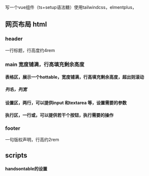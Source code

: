写一个vue组件（ts+setup语法糖）使用tailwindcss，elmentplus，

## 网页布局  html

### header
一行标题，行高度约4rem

### main  宽度铺满，行高填充剩余高度
#### 表格区，展示一个hottable，宽度铺满，行高填充剩余高度，超出则滚动
##### 列名，列宽
#### 设置区，两行，可以提供input 和textarea 等，设置需要的参数
#### 执行区，一行或，可以提供若干个按钮，执行需要的操作

### footer
一句版权声明，行高约2rem


## scripts
#### handsontable的设置

